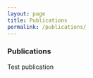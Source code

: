```yaml
---
layout: page
title: Publications
permalink: /publications/
---
```


### Publications
Test publication
